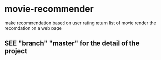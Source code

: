 # movie-recommender

make recommendation based on user rating
return list of movie
render the recomdation on a web page



## SEE "branch" "master" for the detail of the project
